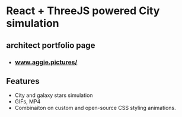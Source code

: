# React + ThreeJS powered City simulation 
## architect portfolio page

- ### www.aggie.pictures/

## Features

- City and galaxy stars simulation 
- GIFs, MP4
- Combinaiton on custom and open-source CSS styling animations.
